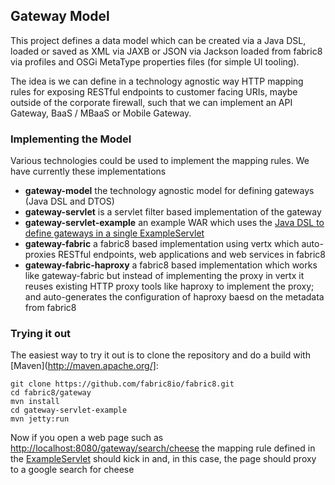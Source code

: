 ## Gateway Model

This project defines a data model which can be created via a Java DSL, loaded or saved as XML via JAXB or JSON via Jackson loaded from fabric8 via profiles and OSGi MetaType properties files (for simple UI tooling).

The idea is we can define in a technology agnostic way HTTP mapping rules for exposing RESTful endpoints to customer facing URIs, maybe outside of the corporate firewall, such that we can implement an API Gateway, BaaS / MBaaS or Mobile Gateway.

### Implementing the Model

Various technologies could be used to implement the mapping rules. We have currently these implementations

* **gateway-model** the technology agnostic model for defining gateways (Java DSL and DTOS)
* **gateway-servlet** is a servlet filter based implementation of the gateway
* **gateway-servlet-example** an example WAR which uses the [Java DSL to define gateways in a single ExampleServlet](https://github.com/fabric8io/fabric8/blob/master/gateway/gateway-servlet-example/src/main/java/io/fabric8/gateway/example/ExampleServlet.java#L38)
* **gateway-fabric** a fabric8 based implementation using vertx which auto-proxies RESTful endpoints, web applications and web services in fabric8
* **gateway-fabric-haproxy** a fabric8 based implementation which works like gateway-fabric but instead of implementing the proxy in vertx it reuses existing HTTP proxy tools like haproxy to implement the proxy; and auto-generates the configuration of haproxy baesd on the metadata from fabric8

### Trying it out

The easiest way to try it out is to clone the repository and do a build with [Maven](http://maven.apache.org/]:

    git clone https://github.com/fabric8io/fabric8.git
    cd fabric8/gateway
    mvn install
    cd gateway-servlet-example
    mvn jetty:run

Now if you open a web page such as [http://localhost:8080/gateway/search/cheese](http://localhost:8080/gateway/search/cheese) the mapping rule defined in the [ExampleServlet](https://github.com/fabric8io/fabric8/blob/micro-service/gateway/gateway-servlet-example/src/main/java/io/fabric8/gateway/example/ExampleServlet.java#L38) should kick in and, in this case, the page should proxy to a google search for cheese


